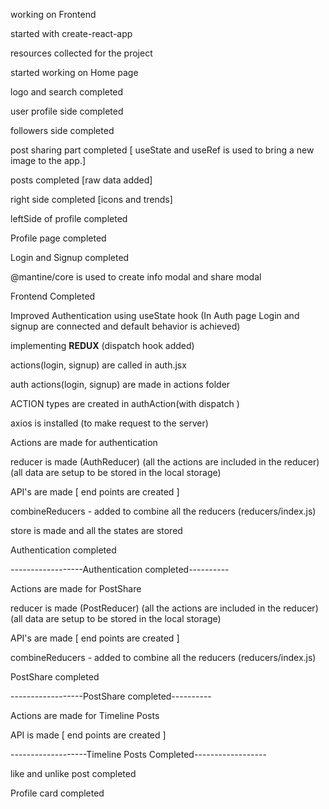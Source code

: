 working on Frontend

started with create-react-app

resources collected for the project

started working on Home page

logo and search completed

user profile side completed

followers side completed

post sharing part completed
[ useState and useRef is used to bring a new image to the app.]

posts completed
[raw data added]

right side completed
[icons and trends]

leftSide of profile completed

Profile page completed

Login and Signup completed

@mantine/core is used to create info modal and share modal

Frontend Completed

Improved Authentication using useState hook
(In Auth page Login and signup are connected and default behavior is achieved)



implementing __REDUX__
(dispatch hook added)

actions(login, signup) are called in auth.jsx

auth actions(login, signup) are made in actions folder

ACTION types are created in authAction(with dispatch )

axios is installed 
(to make request to the server)

Actions are made for authentication

reducer is made (AuthReducer)
(all the actions are included in the reducer)
(all data are setup to be stored in the local storage)

API's are made [ end points are created ]

combineReducers - added to combine all the reducers
(reducers/index.js)

store is made and all the states are stored

Authentication completed

------------------Authentication completed----------

Actions are made for PostShare

reducer is made (PostReducer)
(all the actions are included in the reducer)
(all data are setup to be stored in the local storage)

API's are made [ end points are created ]

combineReducers - added to combine all the reducers
(reducers/index.js)

PostShare completed

------------------PostShare completed----------

Actions are made for Timeline Posts

API is made [ end points are created ]

-------------------Timeline Posts Completed------------------

like and unlike post completed

Profile card completed

